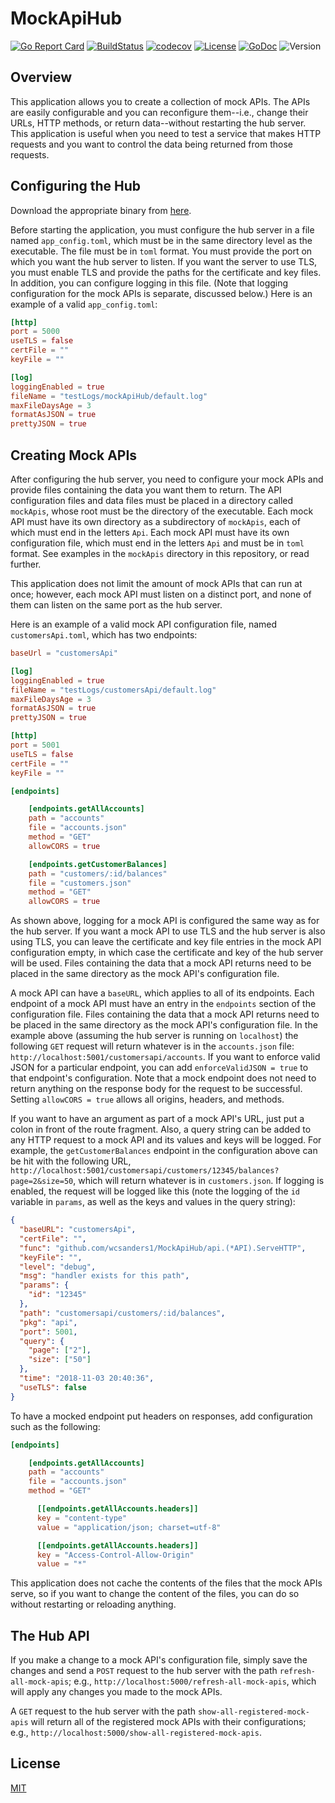 # MockApiHub

[![Go Report Card](https://goreportcard.com/badge/github.com/wcsanders1/MockApiHub)](https://goreportcard.com/report/github.com/wcsanders1/MockApiHub) [![BuildStatus](https://travis-ci.org/wcsanders1/MockApiHub.svg?branch=master)](https://travis-ci.org/wcsanders1/MockApiHub) [![codecov](https://codecov.io/gh/wcsanders1/MockApiHub/branch/master/graph/badge.svg)](https://codecov.io/gh/wcsanders1/MockApiHub) [![License](https://img.shields.io/badge/license-mit-blue.svg)](https:/githubusercontent.com/wcsanders1/MOckApiHub/master/LICENSE) [![GoDoc](https://img.shields.io/badge/go-documentation-darkblue.svg)](https://godoc.org/github.com/wcsanders1/MockApiHub) ![Version](https://img.shields.io/badge/version-0.3.0-darkred.svg)

## Overview

This application allows you to create a collection of mock APIs. The APIs are easily configurable and you can reconfigure them--i.e., change their URLs, HTTP methods, or return data--without restarting the hub server. This application is useful when you need to test a service that makes HTTP requests and you want to control the data being returned from those requests.

## Configuring the Hub

Download the appropriate binary from [here](https://github.com/wcsanders1/MockApiHub/releases).

Before starting the application, you must configure the hub server in a file named `app_config.toml`, which must be in the same directory level as the executable. The file must be in `toml` format. You must provide the port on which you want the hub server to listen. If you want the server to use TLS, you must enable TLS and provide the paths for the certificate and key files. In addition, you can configure logging in this file. (Note that logging configuration for the mock APIs is separate, discussed below.) Here is an example of a valid `app_config.toml`:

```toml
[http]
port = 5000
useTLS = false
certFile = ""
keyFile = ""

[log]
loggingEnabled = true
fileName = "testLogs/mockApiHub/default.log"
maxFileDaysAge = 3
formatAsJSON = true
prettyJSON = true
```

## Creating Mock APIs

After configuring the hub server, you need to configure your mock APIs and provide files containing the data you want them to return. The API configuration files and data files must be placed in a directory called `mockApis`, whose root must be the directory of the executable. Each mock API must have its own directory as a subdirectory of `mockApis`, each of which must end in the letters `Api`. Each mock API must have its own configuration file, which must end in the letters `Api` and must be in `toml` format. See examples in the `mockApis` directory in this repository, or read further.

This application does not limit the amount of mock APIs that can run at once; however, each mock API must listen on a distinct port, and none of them can listen on the same port as the hub server.

Here is an example of a valid mock API configuration file, named `customersApi.toml`, which has two endpoints:

```toml
baseUrl = "customersApi"

[log]
loggingEnabled = true
fileName = "testLogs/customersApi/default.log"
maxFileDaysAge = 3
formatAsJSON = true
prettyJSON = true

[http]
port = 5001
useTLS = false
certFile = ""
keyFile = ""

[endpoints]

    [endpoints.getAllAccounts]
    path = "accounts"
    file = "accounts.json"
    method = "GET"
    allowCORS = true

    [endpoints.getCustomerBalances]
    path = "customers/:id/balances"
    file = "customers.json"
    method = "GET"
    allowCORS = true
```

As shown above, logging for a mock API is configured the same way as for the hub server. If you want a mock API to use TLS and the hub server is also using TLS, you can leave the certificate and key file entries in the mock API configuration empty, in which case the certificate and key of the hub server will be used. Files containing the data that a mock API returns need to be placed in the same directory as the mock API's configuration file.

A mock API can have a `baseURL`, which applies to all of its endpoints. Each endpoint of a mock API must have an entry in the `endpoints` section of the configuration file. Files containing the data that a mock API returns need to be placed in the same directory as the mock API's configuration file. In the example above (assuming the hub server is running on `localhost`) the following `GET` request will return whatever is in the `accounts.json` file: `http://localhost:5001/customersapi/accounts`. If you want to enforce valid JSON for a particular endpoint, you can add `enforceValidJSON = true` to that endpoint's configuration. Note that a mock endpoint does not need to return anything on the response body for the request to be successful. Setting `allowCORS = true` allows all origins, headers, and methods.

If you want to have an argument as part of a mock API's URL, just put a colon in front of the route fragment. Also, a query string can be added to any HTTP request to a mock API and its values and keys will be logged. For example, the `getCustomerBalances` endpoint in the configuration above can be hit with the following URL, `http://localhost:5001/customersapi/customers/12345/balances?page=2&size=50`, which will return whatever is in `customers.json`. If logging is enabled, the request will be logged like this (note the logging of the `id` variable in `params`, as well as the keys and values in the query string):

```json
{
  "baseURL": "customersApi",
  "certFile": "",
  "func": "github.com/wcsanders1/MockApiHub/api.(*API).ServeHTTP",
  "keyFile": "",
  "level": "debug",
  "msg": "handler exists for this path",
  "params": {
    "id": "12345"
  },
  "path": "customersapi/customers/:id/balances",
  "pkg": "api",
  "port": 5001,
  "query": {
    "page": ["2"],
    "size": ["50"]
  },
  "time": "2018-11-03 20:40:36",
  "useTLS": false
}
```

To have a mocked endpoint put headers on responses, add configuration such as the following:

```toml
[endpoints]

    [endpoints.getAllAccounts]
    path = "accounts"
    file = "accounts.json"
    method = "GET"

      [[endpoints.getAllAccounts.headers]]
      key = "content-type"
      value = "application/json; charset=utf-8"

      [[endpoints.getAllAccounts.headers]]
      key = "Access-Control-Allow-Origin"
      value = "*"
```

This application does not cache the contents of the files that the mock APIs serve, so if you want to change the content of the files, you can do so without restarting or reloading anything.

## The Hub API

If you make a change to a mock API's configuration file, simply save the changes and send a `POST` request to the hub server with the path `refresh-all-mock-apis`; e.g., `http://localhost:5000/refresh-all-mock-apis`, which will apply any changes you made to the mock APIs.

A `GET` request to the hub server with the path `show-all-registered-mock-apis` will return all of the registered mock APIs with their configurations; e.g., `http://localhost:5000/show-all-registered-mock-apis`.

## License

[MIT](https://github.com/wcsanders1/MOckApiHub/master/LICENSE)
